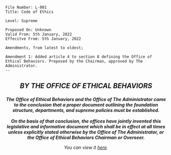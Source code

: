 ```
File Number: L-001
Title: Code of Ethics

Level: Supreme

Proposed On: Unknown
Valid From: 5th January, 2022
Effecitve From: 5th January, 2022

Amendments, from latest to oldest;

Amendment 1: Added article 4 to section 8 defining the Office of Ethical Behaviors. Proposed by the Chairman, approved by The Administrator.
--
```
## <p align="center"><i><b> BY THE OFFICE OF ETHICAL BEHAVIORS </i></b><p>
<p align="center"><i><b> The Office of Ethical Behaviors and the Office of The Administrator came to the conclusion that a proper document outlining the foundation structure, departments, and supreme policies must be established.<br><br>On the basis of that conclusion, the offices have jointly invented this legislative and informative document which shall be in effect at all times unless explicitly stated otherwise by the Office of The Administrator, or the Office of Ethical Behaviors Chairman or Overseer.</i></b><p>
  
<p align="center"><i> You can view it <a href="https://docs.google.com/document/d/13NN-PxYkagh1O7uPXxIyuyvGIhfFrbbE__fVFJgf91M/edit?usp=sharing">here</a>. </i><p>
